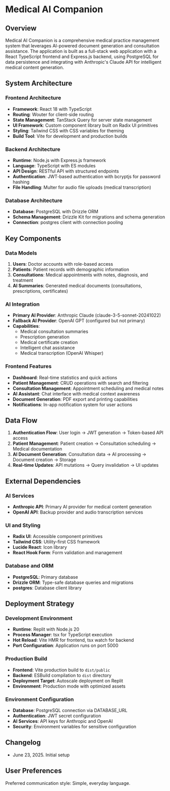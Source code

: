 # Medical AI Companion

## Overview

Medical AI Companion is a comprehensive medical practice management system that leverages AI-powered document generation and consultation assistance. The application is built as a full-stack web application with a React TypeScript frontend and Express.js backend, using PostgreSQL for data persistence and integrating with Anthropic's Claude API for intelligent medical content generation.

## System Architecture

### Frontend Architecture
- **Framework**: React 18 with TypeScript
- **Routing**: Wouter for client-side routing
- **State Management**: TanStack Query for server state management
- **UI Framework**: Custom component library built on Radix UI primitives
- **Styling**: Tailwind CSS with CSS variables for theming
- **Build Tool**: Vite for development and production builds

### Backend Architecture
- **Runtime**: Node.js with Express.js framework
- **Language**: TypeScript with ES modules
- **API Design**: RESTful API with structured endpoints
- **Authentication**: JWT-based authentication with bcryptjs for password hashing
- **File Handling**: Multer for audio file uploads (medical transcription)

### Database Architecture
- **Database**: PostgreSQL with Drizzle ORM
- **Schema Management**: Drizzle Kit for migrations and schema generation
- **Connection**: postgres client with connection pooling

## Key Components

### Data Models
1. **Users**: Doctor accounts with role-based access
2. **Patients**: Patient records with demographic information
3. **Consultations**: Medical appointments with notes, diagnosis, and treatment
4. **AI Summaries**: Generated medical documents (consultations, prescriptions, certificates)

### AI Integration
- **Primary AI Provider**: Anthropic Claude (claude-3-5-sonnet-20241022)
- **Fallback AI Provider**: OpenAI GPT (configured but not primary)
- **Capabilities**: 
  - Medical consultation summaries
  - Prescription generation
  - Medical certificate creation
  - Intelligent chat assistance
  - Medical transcription (OpenAI Whisper)

### Frontend Features
- **Dashboard**: Real-time statistics and quick actions
- **Patient Management**: CRUD operations with search and filtering
- **Consultation Management**: Appointment scheduling and medical notes
- **AI Assistant**: Chat interface with medical context awareness
- **Document Generation**: PDF export and printing capabilities
- **Notifications**: In-app notification system for user actions

## Data Flow

1. **Authentication Flow**: User login → JWT generation → Token-based API access
2. **Patient Management**: Patient creation → Consultation scheduling → Medical documentation
3. **AI Document Generation**: Consultation data → AI processing → Document creation → Storage
4. **Real-time Updates**: API mutations → Query invalidation → UI updates

## External Dependencies

### AI Services
- **Anthropic API**: Primary AI provider for medical content generation
- **OpenAI API**: Backup provider and audio transcription services

### UI and Styling
- **Radix UI**: Accessible component primitives
- **Tailwind CSS**: Utility-first CSS framework
- **Lucide React**: Icon library
- **React Hook Form**: Form validation and management

### Database and ORM
- **PostgreSQL**: Primary database
- **Drizzle ORM**: Type-safe database queries and migrations
- **postgres**: Database client library

## Deployment Strategy

### Development Environment
- **Runtime**: Replit with Node.js 20
- **Process Manager**: tsx for TypeScript execution
- **Hot Reload**: Vite HMR for frontend, tsx watch for backend
- **Port Configuration**: Application runs on port 5000

### Production Build
- **Frontend**: Vite production build to `dist/public`
- **Backend**: ESBuild compilation to `dist` directory
- **Deployment Target**: Autoscale deployment on Replit
- **Environment**: Production mode with optimized assets

### Environment Configuration
- **Database**: PostgreSQL connection via DATABASE_URL
- **Authentication**: JWT secret configuration
- **AI Services**: API keys for Anthropic and OpenAI
- **Security**: Environment variables for sensitive configuration

## Changelog

- June 23, 2025. Initial setup

## User Preferences

Preferred communication style: Simple, everyday language.
